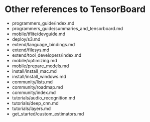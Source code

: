 # Other references to TensorBoard

- programmers_guide/index.md
- programmers_guide/summaries_and_tensorboard.md
- mobile/tflite/devguide.md
- deploy/s3.md
- extend/language_bindings.md
- extend/filesys.md
- extend/tool_developers/index.md
- mobile/optimizing.md
- mobile/prepare_models.md
- install/install_mac.md
- install/install_windows.md
- community/lists.md
- community/roadmap.md
- community/index.md
- tutorials/audio_recognition.md
- tutorials/deep_cnn.md
- tutorials/layers.md
- get_started/custom_estimators.md

